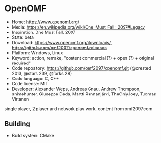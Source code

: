 # OpenOMF

- Home: https://www.openomf.org/
- Media: https://en.wikipedia.org/wiki/One_Must_Fall:_2097#Legacy
- Inspiration: One Must Fall: 2097
- State: beta
- Download: https://www.openomf.org/downloads/, https://github.com/omf2097/openomf/releases
- Platform: Windows, Linux
- Keyword: action, remake, "content commercial (?) + open (?) + original required"
- Code repository: https://github.com/omf2097/openomf.git (@created 2013, @stars 239, @forks 28)
- Code language: C, C++
- Code license: MIT
- Developer: Alexander Weps, Andreas Gnau, Andrew Thompson, animehunter, Giuseppe Deda, Martti Rannanjärvi, TheOnlyJoey, Tuomas Virtanen

single player, 2 player and network play work, content from omf2097.com

## Building

- Build system: CMake
